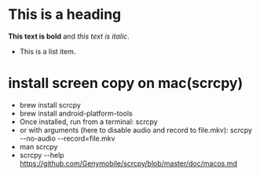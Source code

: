 # This is a heading

**This text is bold** and *this text is italic*.

- This is a list item.

# install screen copy on mac(scrcpy)

- brew install scrcpy
- brew install android-platform-tools
- Once installed, run from a terminal:
            scrcpy
- or with arguments (here to disable audio and record to file.mkv):
        scrcpy --no-audio --record=file.mkv
- man scrcpy
- scrcpy --help
https://github.com/Genymobile/scrcpy/blob/master/doc/macos.md




